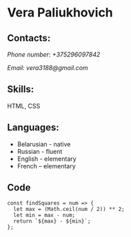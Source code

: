 # Vera Paliukhovich

## Contacts:

_Phone number: +375296097842_

_Email: vera3188@gmail.com_

## Skills:

HTML, CSS

## Languages:

- Belarusian - native
- Russian - fluent
- English - elementary
- French – elementary

## Code

```
const findSquares = num => {
  let max = (Math.ceil(num / 2)) ** 2;
  let min = max - num;
  return `${max} - ${min}`;
};
```
